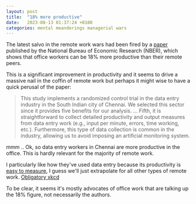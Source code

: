 ```yaml
---
layout: post
title:  "18% more productive"
date:   2023-08-13 01:37:24 +0100
categories: mental meanderings managerial wars
---
```


The latest salvo in the remote work wars had been fired by a [paper](https://www.nber.org/system/files/working_papers/w31515/w31515.pdf) published by the National Bureau of Economic Research (NBER), which shows that office workers can be 18% more productive than their remote peers.

This is a significant improvement in productivity and it seems to drive a massive nail in the coffin of remote work but perhaps it might wise to have a quick perusal of the paper:

> This study implements a randomized control trial in the data entry industry in the South Indian city of
Chennai. We selected this sector since it provides five benefits for our analysis. ... Fifth, it is straightforward to collect detailed productivity and output measures
from data entry work (e.g., input per minute, errors, time working, etc.). Furthermore, this type of data
collection is common in the industry, allowing us to avoid imposing an artificial monitoring system.


mmm .. Ok, so data entry workers in Chennai are more productive in the office. This is hardly relevant for the majority of remote work.


I particularly like how they've used data entry because its productivity is [easy to measure](https://www.eneigualauno.com/mental/meanderings/rant/2023/08/08/drunk-looking-for-keys-problem.html), I guess we'll just extrapolate for all other types of remote work. [Obligatory xkcd](https://xkcd.com/605/)


To be clear, it seems it's mostly advocates of office work that are talking up the 18% figure, not necessarily the authors.